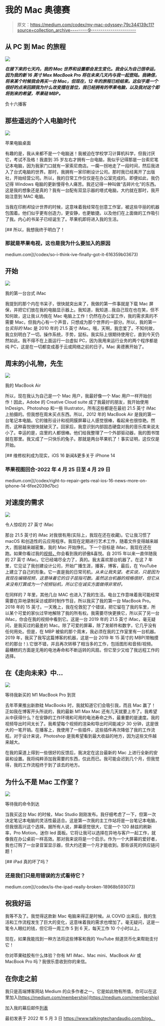 # 我的 Mac 奥德赛

> 原文：<https://medium.com/codex/my-mac-odyssey-79c344139c11?source=collection_archive---------9----------------------->

## 从 PC 到 Mac 的旅程

![](img/15acbb6c11a2efae9ade15ab96cfb037.png)

***在接下来的七天内，我的 Mac 世界和设置都会发生变化。我会认为自己很幸运，因为我的新 16 英寸 Max MacBook Pro 将在未来几天内与我一起登陆。我确信，将来某个时候我会再买一台 Mac，但现在，12 年的旅程已经结束。这似乎是一个很好的点来回顾我为什么改变摆在首位，我已经拥有的苹果电脑，以及我对这个即将到来的希望，苹果硅 MBP。***

负十六播客

## 那些遥远的个人电脑时代

![](img/297150ef4e6e242ebc72b0c2bcf3ced7.png)

苹果电脑桌面

有趣的是，我从来都不是一个电脑迷！我被迫在学校学习计算机科学，但我讨厌它，考试不及格！我直到 35 岁左右才拥有一台电脑，我似乎记得那是一台索尼笔记本电脑，因为我家门口就有一家索尼商店。一瘸一拐地走了一段时间，然后我进入了台式电脑的世界。那时，我拥有一家印刷设计公司。那时我已经离开了出版社，开始经营公司。所以，我的日常工作仅仅是在办公室完成的。即便如此，我仍记得 Windows 电脑的更新慢得令人痛苦。我还记得一种叫做“去碎片化”的东西。这是我的想象还是真的？我有一台配有双显示器的塔式电脑，大约就在那时，我开始注意到 MAC 电脑。

当我在印刷*和*设计世界的时候，这意味着我经常在创意工作室，被这些华丽的机器包围着。他们似乎更有创造力，更安静，也更敏捷。以及他们在上面做的工作吸引了我。内心的书呆子已经诞生了。苹果机即将进入我的生活。

[](/codex/so-i-think-ive-finally-got-it-616359b03673) [## 所以，我想我终于明白了！

### 那就是苹果电视，这也是我为什么要加入的原因

medium.com](/codex/so-i-think-ive-finally-got-it-616359b03673) 

## **开始**

![](img/d971a018e56c2b40b60371caecf504d5.png)

我的第一台台式 iMac

我提到的那个内在书呆子，很快就突出来了，我做的第一件事就是下载 Mac 屏保，并把它们放在我的电脑显示器上。我知道，我知道…我自己现在也在笑，但不知何故，这让我*认为*我在 Mac 电脑上工作！仍然在办公室工作，我的需求真的不需要 Mac，但我内心有一个声音，只想成为那个世界的一部分。所以，我的第一台*实际的* Mac 是 2010 年的 21.5 英寸 iMac。哦，天啊，我恋爱了。不知何故，我立刻明白了一切。操作系统，手势，鼠标。我实际上很期待使用它，直到今天仍然如此。我不得不在上面运行一台虚拟 PC，因为我用来运行业务的两个程序都是纯 PC，这是在一切都变成基于云或网络之前的日子。Mac 奥德赛开始了。

## 周末的小礼物，先生

![](img/113d3c345889aaf76003b822e3c60b16.png)

我的 MacBook Air

所以，现在我认为自己是一个 Mac 用户，我最好像一个 Mac 用户一样开始创作！因此，Adobe 的 Creative Cloud suite 成了我最好的朋友，我开始使用 InDesign、Photoshop 和一些 Illustrator。所有这些都是在最初 21.5 英寸 iMac 上拍摄的。但我想在周末买点东西。所以，2012 年的 MacBook Air 是我的第一台笔记本电脑。它的锥形设计和视网膜屏幕让人感觉很棒，看起来也很惊艳。然而，这种喜悦很快就破灭了。回家后，我意识到内部固态硬盘对我的音乐库来说太小了。幸运的是，店里的人都很棒。他们给我整理了一个外部驱动器，我的图书馆就在那里。我又成了一只快乐的兔子。那就是两台苹果机了！事实证明，这仅仅是开始。

[](/codex/right-to-repair-gets-real-ios-16-news-more-on-iphone-14-6fee2039d7bc) [## 维修权利成为现实，iOS 16 新闻&更多关于 iPhone 14

### 苹果视图回合-2022 年 4 月 25 日至 4 月 29 日

medium.com](/codex/right-to-repair-gets-real-ios-16-news-more-on-iphone-14-6fee2039d7bc) 

## 对速度的需求

![](img/f541ae2b5de8e6d6cd7efec3004d66db.png)

令人惊叹的 27 英寸 iMac

那台 21.5 英寸的 iMac 对我很有用(实际上，我现在还在收藏)。它让我习惯了 macOS 和创造性的云应用程序。我现在定期进行艺术工作，随着文件变得越来越大，图层越来越密集，我的 Mac 开始挣扎。下一个目标是 iMac，我现在还在跑。如果你看过我的[视频，](https://www.youtube.com/c/DavidLewistalkingtechandaudio)你会看到我的骄傲&喜悦。自 2015 年以来一直伴随我的 27 英寸 iMac。它已经竭尽全力了，真的。我太喜欢那台机器了。在这 7 年里，它见证了我创建设计公司，开始广播生涯，播客，博客，最后，在 YouTube 上建立了自己的形象。它一直是我的日常司机，*从未让我失望。老实说，只是因为我现在编辑视频，这意味着它的日子屈指可数。虽然这台机器的规格很好，但它从来没有打算成为一个视频钻机，所以它在诚实方面做得非常好。*

在同样的 7 年里，其他几台 MAC 也进入了我的生活。电台工作意味着我可能经常需要在异地录制采访或即时制作节目，所以我买了我的第一台 MacBook Pro。2018 年的 15 英寸。一天晚上，我在伦敦犯了个错误，把它留在了我的车里，所以某个可爱的家伙过早地解除了我的所有权。我需要尽快更换它，所以买了另一台 iMac，你会在我的视频中看到它。这是一台 2019 年的 21.5 英寸 iMac，毫无疑问，是我买过的最差的 Mac。除了可爱的屏幕，除了发邮件和数字，它几乎没有任何用处。但是，在 MBP 被偷的那个周末，我必须在我的工作室里有一台机器。2019 年，我买了我写这篇博客的机器，这是一台 2019 年 15 英寸的 MBP(带触摸栏的那台！).它很不错，并且再次转移了相当多的工作，包括图形和音频/视频。最糟糕的方面是无用的电池寿命和不断运转的风扇。但它至少又给了我远程工作的选择。

## 在《走向未来》中…

![](img/b06e4feb8419a2e8890d9652585ce020.png)

等待我新买的 M1 MacBook Pro 到货

去年苹果推出新款硅 MacBooks 时，我就知道它们会吸引我，而且 Mac 赢了！正如我在博客开头所说的，我的最新 M1 Max Mac 还有几天就要上市了。我希望从中获得什么？在安静的工作环境和可用的电池寿命之外，最重要的是速度。我的视频导出时间太长了。我希望每个视频的渲染和导出时间能减少 30 分钟，这是很大的一笔开销。在播客上，我使用了一些插件，这些插件再次降低了我的工作流程。对于设计来说，Photoshop 是我希望看到最大收益的地方，因为这些文件越来越大。

在我的渠道上得到一些很好的反馈后，我决定在这台最新的 Mac 上进行全新的安装和设置。我将纯粹添加我需要的东西，仅此而已。我可能会迟到几个月，但我觉得，我的工作流程终于到了该去的地方。

## 为什么不是 Mac 工作室？

![](img/b6490327a6570d9a964dd392ab470429.png)

等待我的命令到达

当我买这台 Mac 的时候，Mac Studio 刚刚发布。我仔细考虑了一下，但第一次决定笔记本电脑的灵活性最适合。这是第一次我的主工作站将是一台笔记本电脑，但我很高兴这个选择。据所有人说，屏幕感觉很大，它是一个 120 赫兹的刷新率，Pro Motion，迷你 led 面板。它将让我可以选择在异地与客户一起工作，就像我在办公桌前一样高效。那对我来说将是一个启示。作为一个大屏幕的爱好者，我也订购了一台录音室显示器，但大约还要一个月才能收到。那些该死的供应链问题！

[](/codex/is-the-ipad-really-broken-18968b593073) [## iPad 真的坏了吗？

### 还是我们只是用错误的方式看待它？

medium.com](/codex/is-the-ipad-really-broken-18968b593073) 

## 祝我好运

我等不及了。我觉得这款新 Mac 电脑来得正是时候。从 COVID 出来后，我的生活和工作流程发生了巨大的变化，这意味着我的需求也增加了。毫无疑问，这是一笔令人眼红的钱，但它将一周工作 5 到 6 天，每天工作 10 个小时以上。

现在，如果我能找到一种方法将这些博客和我的 YouTube 频道货币化来帮助支付它！

你对苹果硅胶有什么体验？你有 M1 iMac、Mac mini、MacBook Air 或 MacBook Pro 吗？我很乐意收到你的来信。

## 在你走之前

我只是高端博客网站 Medium 的众多作者之一。它是如此物有所值，你可以在这里加入[https://medium.com/membership](https://medium.com/membership)

加入我的幕后邮件[列表](https://www.talkingtechandaudio.com)

最初发表于 2022 年 5 月 3 日 https://www.talkingtechandaudio.com/blog。
